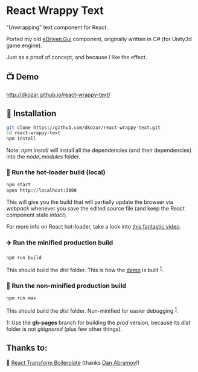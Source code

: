 # React Wrappy Text
"Unwrapping" text component for React.

Ported my old [eDriven.Gui](https://github.com/dkozar/edriven-gui/blob/master/eDriven.Playground/Unity/Assets/eDriven/Demo/_shared/Code/Components/TitleLabel.cs) component, originally written in C# (for Unity3d game engine).

Just as a proof of concept, and because I like the effect.

## :tv: Demo

http://dkozar.github.io/react-wrappy-text/

## :truck: Installation

```bash
git clone https://github.com/dkozar/react-wrappy-text.git
cd react-wrappy-text
npm install
```

Note: *npm install* will install all the dependencies (and their dependencies) into the *node_modules* folder.

### :rocket: Run the hot-loader build (local)

```bash
npm start
open http://localhost:3000
```

This will give you the build that will partially update the browser via *webpack* whenever you save the edited source file (and keep the React component state *intact*).

For more info on React hot-loader, take a look into [this fantastic video](https://www.youtube.com/watch?v=xsSnOQynTHs). 

### :airplane: Run the minified production build

```bash
npm run build
```
This should build the *dist* folder. This is how the [demo](http://dkozar.github.io/react-wrappy-text/) is built <sup>[1](#footnote1)</sup>.

### :helicopter: Run the non-minified production build

```bash
npm run max
```
This should build the *dist* folder. Non-minified for easier debugging <sup>[1](#footnote1)</sup>.

<a name="footnote1">1</a>: Use the **gh-pages** branch for building the *prod* version, because its *dist* folder is not *gitignored* (plus few other things).

## Thanks to:

:rocket: [React Transform Boilerplate](https://github.com/gaearon/react-transform-boilerplate) (thanks [Dan Abramov](https://github.com/gaearon)!)
